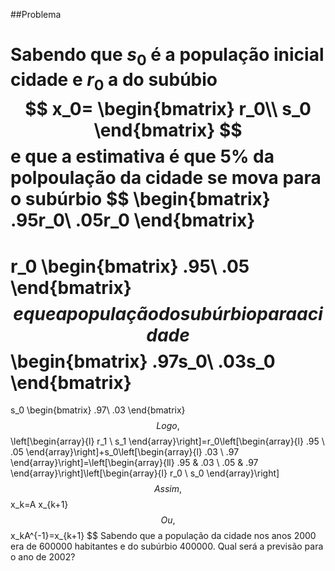 ##Problema 

Sabendo que $s_0$ é a população inicial cidade e $r_0$ a do subúbio
$$
x_0=
\begin{bmatrix}
r_0\\
s_0
\end{bmatrix}
$$
e que a estimativa é que 5% da polpoulação da cidade se mova para o subúrbio
$$
\begin{bmatrix}
.95r_0\\
.05r_0
\end{bmatrix}
=
r_0
\begin{bmatrix}
.95\\
.05
\end{bmatrix}
$$
e que a população do subúrbio para a cidade
$$
\begin{bmatrix}
.97s_0\\
.03s_0
\end{bmatrix}
=
s_0
\begin{bmatrix}
.97\\
.03
\end{bmatrix}
$$
Logo,
$$
\left[\begin{array}{l}
r_1 \\
s_1
\end{array}\right]=r_0\left[\begin{array}{l}
.95 \\
.05
\end{array}\right]+s_0\left[\begin{array}{l}
.03 \\
.97
\end{array}\right]=\left[\begin{array}{ll}
.95 & .03 \\
.05 & .97
\end{array}\right]\left[\begin{array}{l}
r_0 \\
s_0
\end{array}\right]
$$
Assim, 
$$
x_k=A  x_{k+1}
$$
Ou, 
$$
x_kA^{-1}=x_{k+1}
$$
Sabendo que a população da cidade nos anos $2000$ era de $600000$ habitantes e do subúrbio $400000$. Qual será a previsão para o ano de $2002$?
